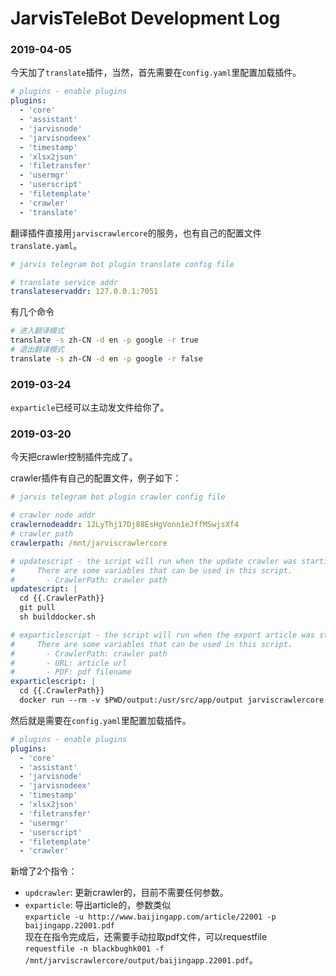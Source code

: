 # JarvisTeleBot Development Log

### 2019-04-05

今天加了``translate``插件，当然，首先需要在``config.yaml``里配置加载插件。

``` yaml
# plugins - enable plugins
plugins:
  - 'core'
  - 'assistant'
  - 'jarvisnode'
  - 'jarvisnodeex'
  - 'timestamp'
  - 'xlsx2json'
  - 'filetransfer'
  - 'usermgr'
  - 'userscript'
  - 'filetemplate'
  - 'crawler'
  - 'translate'
```

翻译插件直接用``jarviscrawlercore``的服务，也有自己的配置文件``translate.yaml``。

``` yaml
# jarvis telegram bot plugin translate config file

# translate service addr
translateservaddr: 127.0.0.1:7051
```


有几个命令

``` sh
# 进入翻译模式
translate -s zh-CN -d en -p google -r true
# 退出翻译模式
translate -s zh-CN -d en -p google -r false
```

### 2019-03-24

``exparticle``已经可以主动发文件给你了。

### 2019-03-20

今天把crawler控制插件完成了。  

crawler插件有自己的配置文件，例子如下：

``` yaml
# jarvis telegram bot plugin crawler config file

# crawler node addr
crawlernodeaddr: 12LyThj17Dj88EsHgVonn1eJffMSwjsXf4
# crawler path
crawlerpath: /mnt/jarviscrawlercore

# updatescript - the script will run when the update crawler was starting.  
#     There are some variables that can be used in this script.
#       - CrawlerPath: crawler path
updatescript: |
  cd {{.CrawlerPath}}
  git pull
  sh builddocker.sh

# exparticlescript - the script will run when the export article was starting.  
#     There are some variables that can be used in this script.
#       - CrawlerPath: crawler path
#       - URL: article url
#       - PDF: pdf filename
exparticlescript: |
  cd {{.CrawlerPath}}
  docker run --rm -v $PWD/output:/usr/src/app/output jarviscrawlercore node ./bin/jarviscrawler.js exparticle {{.URL}} -p ./output/{{.PDF}} -f A4
```

然后就是需要在``config.yaml``里配置加载插件。

``` yaml
# plugins - enable plugins
plugins:
  - 'core'
  - 'assistant'
  - 'jarvisnode'
  - 'jarvisnodeex'
  - 'timestamp'
  - 'xlsx2json'
  - 'filetransfer'
  - 'usermgr'
  - 'userscript'
  - 'filetemplate'
  - 'crawler'
```

新增了2个指令：

- ``updcrawler``: 更新crawler的，目前不需要任何参数。
- ``exparticle``: 导出article的，参数类似  
``exparticle -u http://www.baijingapp.com/article/22001 -p baijingapp.22001.pdf``  
现在在指令完成后，还需要手动拉取pdf文件，可以requestfile  
``requestfile -n blackbughk001 -f /mnt/jarviscrawlercore/output/baijingapp.22001.pdf``。

